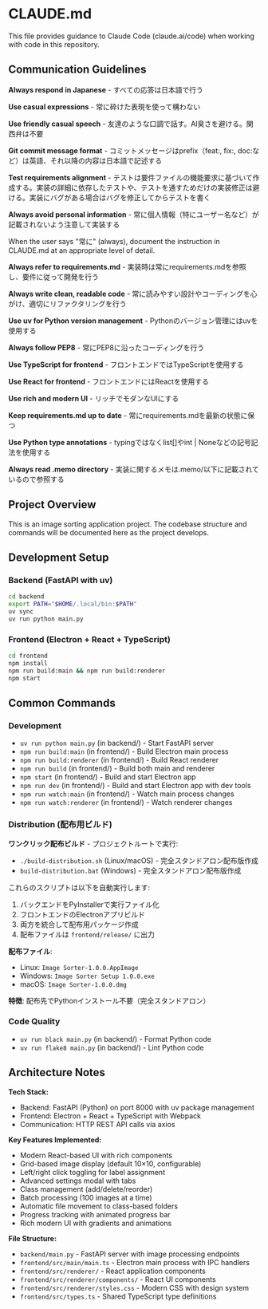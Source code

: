 # CLAUDE.md

This file provides guidance to Claude Code (claude.ai/code) when working with code in this repository.

## Communication Guidelines

**Always respond in Japanese** - すべての応答は日本語で行う

**Use casual expressions** - 常に砕けた表現を使って構わない

**Use friendly casual speech** - 友達のような口調で話す。AI臭さを避ける。関西弁は不要

**Git commit message format** - コミットメッセージはprefix（feat:, fix:, doc:など）は英語、それ以降の内容は日本語で記述する

**Test requirements alignment** - テストは要件ファイルの機能要求に基づいて作成する。実装の詳細に依存したテストや、テストを通すためだけの実装修正は避ける。実装にバグがある場合はバグを修正してからテストを書く

**Always avoid personal information** - 常に個人情報（特にユーザー名など）が記載されないよう注意して実装する

When the user says "常に" (always), document the instruction in CLAUDE.md at an appropriate level of detail.

**Always refer to requirements.md** - 実装時は常にrequirements.mdを参照し、要件に従って開発を行う

**Always write clean, readable code** - 常に読みやすい設計やコーディングを心がけ、適切にリファクタリングを行う

**Use uv for Python version management** - Pythonのバージョン管理にはuvを使用する

**Always follow PEP8** - 常にPEP8に沿ったコーディングを行う

**Use TypeScript for frontend** - フロントエンドではTypeScriptを使用する

**Use React for frontend** - フロントエンドにはReactを使用する

**Use rich and modern UI** - リッチでモダンなUIにする

**Keep requirements.md up to date** - 常にrequirements.mdを最新の状態に保つ

**Use Python type annotations** - typingではなくlist[]やint | Noneなどの記号記法を使用する

**Always read .memo directory** - 実装に関するメモは.memo/以下に記載されているので参照する

## Project Overview

This is an image sorting application project. The codebase structure and commands will be documented here as the project develops.

## Development Setup

### Backend (FastAPI with uv)
```bash
cd backend
export PATH="$HOME/.local/bin:$PATH"
uv sync
uv run python main.py
```

### Frontend (Electron + React + TypeScript)
```bash
cd frontend
npm install
npm run build:main && npm run build:renderer
npm start
```

## Common Commands

### Development
- `uv run python main.py` (in backend/) - Start FastAPI server
- `npm run build:main` (in frontend/) - Build Electron main process
- `npm run build:renderer` (in frontend/) - Build React renderer
- `npm run build` (in frontend/) - Build both main and renderer
- `npm start` (in frontend/) - Build and start Electron app
- `npm run dev` (in frontend/) - Build and start Electron app with dev tools
- `npm run watch:main` (in frontend/) - Watch main process changes
- `npm run watch:renderer` (in frontend/) - Watch renderer changes

### Distribution (配布用ビルド)
**ワンクリック配布ビルド** - プロジェクトルートで実行:
- `./build-distribution.sh` (Linux/macOS) - 完全スタンドアロン配布版作成
- `build-distribution.bat` (Windows) - 完全スタンドアロン配布版作成

これらのスクリプトは以下を自動実行します:
1. バックエンドをPyInstallerで実行ファイル化
2. フロントエンドのElectronアプリビルド  
3. 両方を統合して配布用パッケージ作成
4. 配布ファイルは `frontend/release/` に出力

**配布ファイル**:
- Linux: `Image Sorter-1.0.0.AppImage`
- Windows: `Image Sorter Setup 1.0.0.exe`
- macOS: `Image Sorter-1.0.0.dmg`

**特徴**: 配布先でPythonインストール不要（完全スタンドアロン）

### Code Quality
- `uv run black main.py` (in backend/) - Format Python code
- `uv run flake8 main.py` (in backend/) - Lint Python code

## Architecture Notes

**Tech Stack:**
- Backend: FastAPI (Python) on port 8000 with uv package management
- Frontend: Electron + React + TypeScript with Webpack
- Communication: HTTP REST API calls via axios

**Key Features Implemented:**
- Modern React-based UI with rich components
- Grid-based image display (default 10×10, configurable)
- Left/right click toggling for label assignment
- Advanced settings modal with tabs
- Class management (add/delete/reorder)
- Batch processing (100 images at a time)
- Automatic file movement to class-based folders
- Progress tracking with animated progress bar
- Rich modern UI with gradients and animations

**File Structure:**
- `backend/main.py` - FastAPI server with image processing endpoints
- `frontend/src/main/main.ts` - Electron main process with IPC handlers
- `frontend/src/renderer/` - React application components
- `frontend/src/renderer/components/` - React UI components
- `frontend/src/renderer/styles.css` - Modern CSS with design system
- `frontend/src/types.ts` - Shared TypeScript type definitions